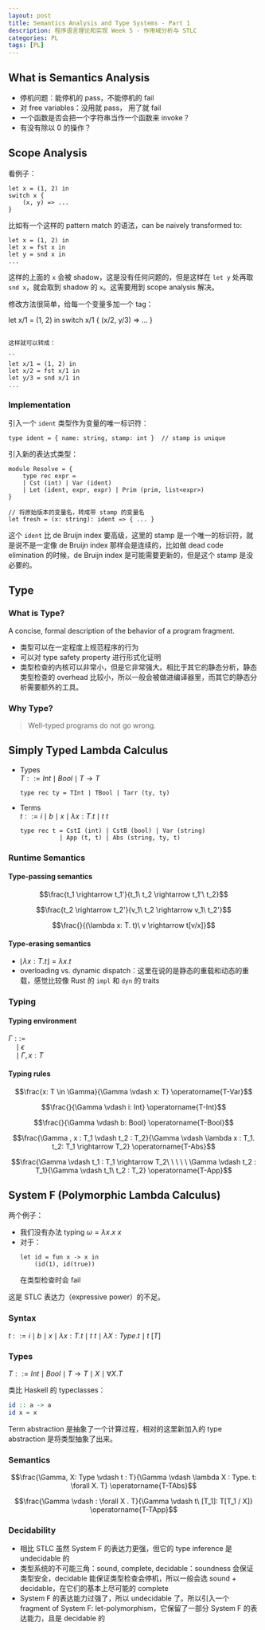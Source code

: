 ```yaml
---
layout: post
title: Semantics Analysis and Type Systems - Part 1
description: 程序语言理论和实现 Week 5 - 作用域分析与 STLC
categories: PL
tags: [PL]
---
```


## What is Semantics Analysis

- 停机问题：能停机的 pass，不能停机的 fail
- 对 free variables：没用就 pass， 用了就 fail
- 一个函数是否会把一个字符串当作一个函数来 invoke？
- 有没有除以 0 的操作？

## Scope Analysis

看例子：

```
let x = (1, 2) in
switch x {
    (x, y) => ...
}
```

比如有一个这样的 pattern match 的语法，can be naively transformed to:

```
let x = (1, 2) in
let x = fst x in
let y = snd x in
...
```

这样的上面的 `x` 会被 shadow，这是没有任何问题的，但是这样在 `let y` 处再取 `snd x`，就会取到 shadow 的 `x`。这需要用到 scope analysis 解决。

修改方法很简单，给每一个变量多加一个 tag：

let x/1 = (1, 2) in
switch x/1 {
    (x/2, y/3) => ...
}
```

这样就可以转成：

``
let x/1 = (1, 2) in
let x/2 = fst x/1 in
let y/3 = snd x/1 in
...
```

### Implementation

引入一个 `ident` 类型作为变量的唯一标识符：

```rescript
type ident = { name: string, stamp: int }  // stamp is unique
```

引入新的表达式类型：

```rescript
module Resolve = {
    type rec expr =
    | Cst (int) | Var (ident)
    | Let (ident, expr, expr) | Prim (prim, list<expr>)
}

// 将原始版本的变量名，转成带 stamp 的变量名
let fresh = (x: string): ident => { ... }
```

这个 `ident` 比 de Bruijn index 要高级，这里的 stamp 是一个唯一的标识符，就是说不是一定像 de Bruijn index 那样会是连续的，比如做 dead code elimination 的时候，de Bruijn index 是可能需要更新的，但是这个 stamp 是没必要的。

## Type

### What is Type?

A concise, formal description of the behavior of a program fragment.

- 类型可以在一定程度上规范程序的行为
- 可以对 type safety property 进行形式化证明
- 类型检查的内核可以非常小，但是它非常强大。相比于其它的静态分析，静态类型检查的 overhead 比较小，所以一般会被做进编译器里，而其它的静态分析需要额外的工具。

### Why Type?

> Well-typed programs do not go wrong.

## Simply Typed Lambda Calculus

- Types  
  $T ::= Int \mid Bool \mid T \rightarrow T$  
  ```rescript
  type rec ty = TInt | TBool | Tarr (ty, ty)
  ```
- Terms  
  $t ::= i \mid b \mid x \mid \lambda x : T. t \mid t\ t$  
  ```rescript
  type rec t = CstI (int) | CstB (bool) | Var (string)
             | App (t, t) | Abs (string, ty, t)
  ```

### Runtime Semantics

#### Type-passing semantics

$$\frac{t_1 \rightarrow t_1'}{t_1\ t_2 \rightarrow t_1'\ t_2}$$

$$\frac{t_2 \rightarrow t_2'}{v_1\ t_2 \rightarrow v_1\ t_2'}$$

$$\frac{}{(\lambda x: T. t)\ v \rightarrow t[v/x]}$$

#### Type-erasing semantics

- $\lfloor \lambda x: T. t \rfloor = \lambda x. t$
- overloading vs. dynamic dispatch：这里在说的是静态的重载和动态的重载，感觉比较像 Rust 的 `impl` 和 `dyn` 的 traits

### Typing

#### Typing environment

$\Gamma ::=$  
$\ \ \ \mid \epsilon$  
$\ \ \ \mid \Gamma, x : T$  

#### Typing rules

$$\frac{x: T \in \Gamma}{\Gamma \vdash x: T} \operatorname{T-Var}$$

$$\frac{}{\Gamma \vdash i: Int} \operatorname{T-Int}$$

$$\frac{}{\Gamma \vdash b: Bool} \operatorname{T-Bool}$$

$$\frac{\Gamma , x : T_1 \vdash t_2 : T_2}{\Gamma \vdash \lambda x : T_1. t_2: T_1 \rightarrow T_2} \operatorname{T-Abs}$$

$$\frac{\Gamma \vdash t_1 : T_1 \rightarrow T_2\ \ \ \ \ \Gamma \vdash t_2 : T_1}{\Gamma \vdash t_1\ t_2 : T_2} \operatorname{T-App}$$

## System F (Polymorphic Lambda Calculus)

两个例子：

- 我们没有办法 typing $\omega = \lambda x. x\ x$
- 对于：
  ```
  let id = fun x -> x in
      (id(1), id(true))
  ```
  在类型检查时会 fail

这是 STLC 表达力（expressive power）的不足。

### Syntax

$t ::= i \mid b \mid x \mid \lambda x: T. t \mid t\ t \mid \lambda X: Type. t \mid t\ [T]$

### Types

$T ::= Int \mid Bool \mid T \rightarrow T \mid X \mid \forall X. T$

类比 Haskell 的 typeclasses：

```haskell
id :: a -> a
id x = x
```

Term abstraction 是抽象了一个计算过程，相对的这里新加入的 type abstraction 是将类型抽象了出来。

### Semantics

$$\frac{\Gamma, X: Type \vdash t : T}{\Gamma \vdash \lambda X : Type. t: \forall X. T} \operatorname{T-TAbs}$$

$$\frac{\Gamma \vdash : \forall X . T}{\Gamma \vdash t\ [T_1]: T[T_1 / X]} \operatorname{T-TApp}$$

### Decidability

- 相比 STLC 虽然 System F 的表达力更强，但它的 type inference 是 undecidable 的
- 类型系统的不可能三角：sound, complete, decidable：soundness 会保证类型安全，decidable 能保证类型检查会停机，所以一般会选 sound + decidable，在它们的基本上尽可能的 complete
- System F 的表达能力过强了，所以 undecidable 了。所以引入一个 fragment of System F: let-polymorphism，它保留了一部分 System F 的表达能力，且是 decidable 的
